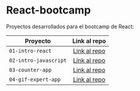 # React-bootcamp 

Proyectos desarrollados para el bootcamp de React:

| Proyecto | Link al repo |
| ------------- |:----------:|
|`01-intro-react`|[Link al repo](https://github.com/AntonioRValdivia/01-intro-react)|
|`02-intro-javascript`|[Link al repo](https://github.com/AntonioRValdivia/02-intro-javascript)|
|`03-counter-app`|[Link al repo](https://github.com/AntonioRValdivia/counter-app)|
|`04-gif-expert-app`|[Link al repo](https://github.com/AntonioRValdivia/GifExpert-App)|

